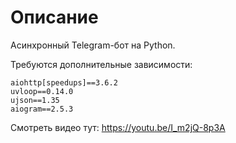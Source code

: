 Описание
========

Асинхронный Telegram-бот на Python.

Требуются дополнительные зависимости:

```
aiohttp[speedups]==3.6.2
uvloop==0.14.0
ujson==1.35
aiogram==2.5.3
```

Смотреть видео тут: https://youtu.be/I_m2jQ-8p3A
